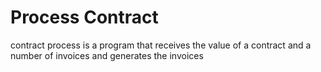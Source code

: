 # Process Contract

contract process is a program that receives the value of a contract and a number of invoices and generates the invoices
